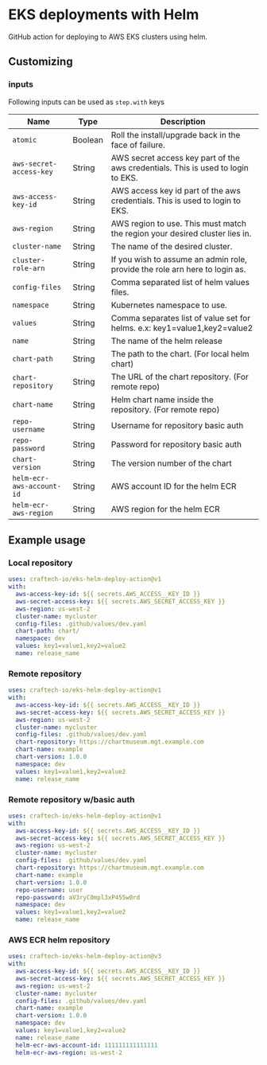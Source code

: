 # EKS deployments with Helm

GitHub action for deploying to AWS EKS clusters using helm.

## Customizing

### inputs

Following inputs can be used as `step.with` keys

| Name                      | Type    | Description                                                                      |
|---------------------------|---------|----------------------------------------------------------------------------------|
| `atomic`                  | Boolean | Roll the install/upgrade back in the face of failure.                            |
| `aws-secret-access-key`   | String  | AWS secret access key part of the aws credentials. This is used to login to EKS. |
| `aws-access-key-id`       | String  | AWS access key id part of the aws credentials. This is used to login to EKS.     |
| `aws-region`              | String  | AWS region to use. This must match the region your desired cluster lies in.      |
| `cluster-name`            | String  | The name of the desired cluster.                                                 |
| `cluster-role-arn`        | String  | If you wish to assume an admin role, provide the role arn here to login as.      |
| `config-files`            | String  | Comma separated list of helm values files.                                       |
| `namespace`               | String  | Kubernetes namespace to use.                                                     |
| `values`                  | String  | Comma separates list of value set for helms. e.x: key1=value1,key2=value2        |
| `name`                    | String  | The name of the helm release                                                     |
| `chart-path`              | String  | The path to the chart. (For local helm chart)                                    |
| `chart-repository`        | String  | The URL of the chart repository. (For remote repo)                               |
| `chart-name`              | String  | Helm chart name inside the repository. (For remote repo)                         |
| `repo-username`           | String  | Username for repository basic auth                                               |
| `repo-password`           | String  | Password for repository basic auth                                               |
| `chart-version`           | String  | The version number of the chart                                                  |
| `helm-ecr-aws-account-id` | String  | AWS account ID for the helm ECR                                                  |
| `helm-ecr-aws-region`     | String  | AWS region for the helm ECR                                                      |


## Example usage
### Local repository

```yaml
uses: craftech-io/eks-helm-deploy-action@v1
with:
  aws-access-key-id: ${{ secrets.AWS_ACCESS__KEY_ID }}
  aws-secret-access-key: ${{ secrets.AWS_SECRET_ACCESS_KEY }}
  aws-region: us-west-2
  cluster-name: mycluster
  config-files: .github/values/dev.yaml
  chart-path: chart/
  namespace: dev
  values: key1=value1,key2=value2
  name: release_name
```

### Remote repository

```yaml
uses: craftech-io/eks-helm-deploy-action@v1
with:
  aws-access-key-id: ${{ secrets.AWS_ACCESS__KEY_ID }}
  aws-secret-access-key: ${{ secrets.AWS_SECRET_ACCESS_KEY }}
  aws-region: us-west-2
  cluster-name: mycluster
  config-files: .github/values/dev.yaml
  chart-repository: https://chartmuseum.mgt.example.com
  chart-name: example
  chart-version: 1.0.0
  namespace: dev
  values: key1=value1,key2=value2
  name: release_name
```

### Remote repository w/basic auth

```yaml
uses: craftech-io/eks-helm-deploy-action@v1
with:
  aws-access-key-id: ${{ secrets.AWS_ACCESS__KEY_ID }}
  aws-secret-access-key: ${{ secrets.AWS_SECRET_ACCESS_KEY }}
  aws-region: us-west-2
  cluster-name: mycluster
  config-files: .github/values/dev.yaml
  chart-repository: https://chartmuseum.mgt.example.com
  chart-name: example
  chart-version: 1.0.0
  repo-username: user
  repo-password: aV3ryC0mpl3xP455w0rd
  namespace: dev
  values: key1=value1,key2=value2
  name: release_name
```

### AWS ECR helm repository

```yaml
uses: craftech-io/eks-helm-deploy-action@v3
with:
  aws-access-key-id: ${{ secrets.AWS_ACCESS__KEY_ID }}
  aws-secret-access-key: ${{ secrets.AWS_SECRET_ACCESS_KEY }}
  aws-region: us-west-2
  cluster-name: mycluster
  config-files: .github/values/dev.yaml
  chart-name: example
  chart-version: 1.0.0
  namespace: dev
  values: key1=value1,key2=value2
  name: release_name
  helm-ecr-aws-account-id: 111111111111111
  helm-ecr-aws-region: us-west-2
```